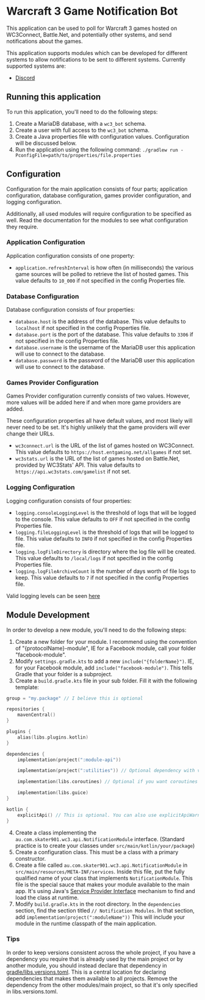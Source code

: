 # Warcraft 3 Game Notification Bot

This application can be used to poll for Warcraft 3 games hosted on WC3Connect, Battle.Net, and potentially other
systems, and send notifications about the games.

This application supports modules which can be developed for different systems to allow notifications to be sent to
different systems. Currently supported systems are:

- [Discord](discord-module)

## Running this application

To run this application, you'll need to do the following steps:

1. Create a MariaDB database, with a `wc3_bot` schema.
2. Create a user with full access to the `wc3_bot` schema.
3. Create a Java properties file with configuration values. Configuration will be discussed below.
4. Run the application using the following command: `./gradlew run -PconfigFile=path/to/properties/file.properties`

## Configuration

Configuration for the main application consists of four parts; application configuration, database configuration,
games provider configuration, and logging configuration.

Additionally, all used modules will require configuration to be specified as well. Read the documentation for the
modules to see what configuration they require.

### Application Configuration

Application configuration consists of one property:

- `application.refreshInterval` is how often (in milliseconds) the various game sources will be polled to retrieve the
  list of hosted games. This value defaults to `10_000` if not specified in the config Properties file.

### Database Configuration

Database configuration consists of four properties:

- `database.host` is the address of the database. This value defaults to `localhost` if not specified in the config
  Properties file.
- `database.port` is the port of the database. This value defaults to `3306` if not specified in the config Properties
  file.
- `database.username` is the username of the MariaDB user this application will use to connect to the database.
- `database.password` is the password of the MariaDB user this application will use to connect to the database.

### Games Provider Configuration

Games Provider configuration currently consists of two values. However, more values will be added here if and when more
game providers are added.

These configuration properties all have default values, and most likely will never need to be set. It's highly unlikely
that the game providers will ever change their URLs.

- `wc3connect.url` is the URL of the list of games hosted on WC3Connect. This value defaults to
  `https://host.entgaming.net/allgames` if not set.
- `wc3stats.url` is the URL of the list of games hosted on Battle.Net, provided by WC3Stats' API. This value defaults to
  `https://api.wc3stats.com/gamelist` if not set.

### Logging Configuration

Logging configuration consists of four properties:

- `logging.consoleLoggingLevel` is the threshold of logs that will be logged to the console. This value defaults to
  `OFF` if not specified in the config Properties file.
- `logging.fileLoggingLevel` is the threshold of logs that will be logged to file. This value defaults to `INFO` if not
  specified in the config Properties file.
- `logging.logFileDirectory` is directory where the log file will be created. This value defaults to `/local/logs` if
  not specified in the config Properties file.
- `logging.logFileArchiveCount` is the number of days worth of file logs to keep. This value defaults to `7` if not
  specified in the config Properties file.

Valid logging levels can be
seen [here](https://github.com/qos-ch/logback/blob/master/logback-classic/src/main/java/ch/qos/logback/classic/Level.java#L47-L84)

## Module Development

In order to develop a new module, you'll need to do the following steps:

1. Create a new folder for your module. I recommend using the convention of "{protocolName}-module", IE for a Facebook
   module, call your folder "facebook-module".
2. Modify `settings.gradle.kts` to add a new `include("{folderName}")`. IE, for your Facebook module, add
   `include("facebook-module")`. This tells Gradle that your folder is a subproject.
3. Create a `build.gradle.kts` file in your sub folder. Fill it with the following template:

```kotlin
group = "my.package" // I believe this is optional

repositories {
    mavenCentral()
}

plugins {
    alias(libs.plugins.kotlin)
}

dependencies {
    implementation(project(":module-api"))

    implementation(project(":utilities")) // Optional dependency with various utility functions

    implementation(libs.coroutines) // Optional if you want coroutines

    implementation(libs.guice)
}

kotlin {
    explicitApi() // This is optional. You can also use explicitApiWarning(), or nothing. This setting will make it an error to not explicitly specify the visibility of your classes, methods, etc.
}

```

4. Create a class implementing the `au.com.skater901.wc3.api.NotificationModule` interface. (Standard practice is
   to create your classes under `src/main/kotlin/your/package`)
5. Create a configuration class. This must be a class with a primary constructor.
6. Create a file called `au.com.skater901.wc3.api.NotificationModule` in `src/main/resources/META-INF/services`.
   Inside this file, put the fully qualified name of your class that implements `NotificationModule`. This file is the
   special sauce that makes your module available to the main app. It's using Java's
   [Service Provider Interface](https://www.baeldung.com/java-spi) mechanism to find and load the class at runtime.
7. Modify `build.gradle.kts` in the root directory. In the `dependencies` section, find the section titled
   `// Notification Modules`. In that section, add `implementation(project(":moduleName"))` This will include your
   module in the runtime classpath of the main application.

### Tips

In order to keep versions consistent across the whole project, if you have a dependency you require that is already used
by the main project or by another module, you should instead declare that dependency
in [gradle/libs.versions.toml](gradle/libs.versions.toml). This is a central location for declaring dependencies that
makes them available to all projects. Remove the dependency from the other modules/main project, so that it's only
specified in libs.versions.toml.